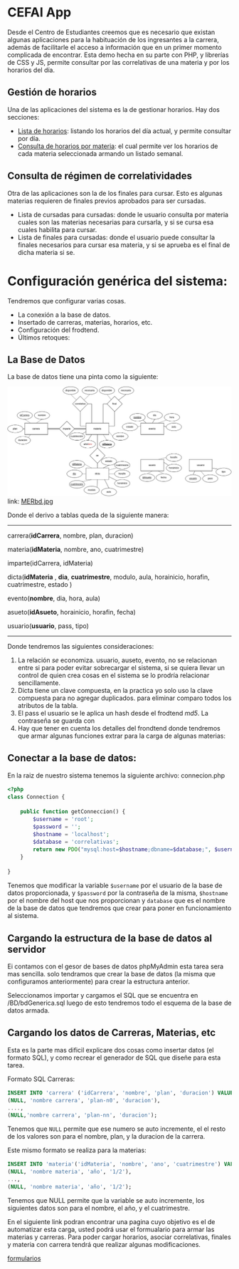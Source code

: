 # CEFAI App

Desde el Centro de Estudiantes creemos que es necesario que existan algunas aplicaciones para la habituación de los ingresantes a la carrera, además de facilitarle el acceso a información que en un primer momento complicada de encontrar. Esta demo hecha en su parte con PHP, y librerías de CSS y JS, permite consultar por las correlativas de una materia y por los horarios del día.

## Gestión de horarios

Una de las aplicaciones del sistema es la de gestionar horarios. Hay dos secciones:

- [Lista de horarios](http://cefai.fi.uncoma.edu.ar/correlativa/horarios/): listando los horarios del día actual, y permite consultar por día.
- [Consulta de horarios por materia](http://cefai.fi.uncoma.edu.ar/correlativa/horarios/mi-semana/): el cual permite ver los horarios de cada materia seleccionada armando un listado semanal.

## Consulta de régimen de correlatividades

Otra de las aplicaciones son la de los finales para cursar. Esto es algunas materias requieren de finales previos aprobados para ser cursadas.

- Lista de cursadas para cursadas: donde le usuario consulta por materia cuales son las materias necesarias para cursarla, y si se cursa esa cuales habilita para cursar.
- Lista de finales para cursadas: donde el usuario puede consultar la finales necesarios para cursar esa materia, y si se aprueba es el final de dicha materia si se.

# Configuración genérica del sistema:

Tendremos que configurar varias cosas.

- La conexión a la base de datos.
- Insertado de carreras, materias, horarios, etc.
- Configuración del frodtend.
- Últimos retoques:

## La Base de Datos

La base de datos tiene una pinta como la siguiente:

![](Media/MERbd.jpg) link: [MERbd.jpg](Media/MERbd.jpg)

Donde el derivo a tablas queda de la siguiente manera:

---

carrera(**idCarrera**, nombre, plan, duracion)

materia(**idMateria**, nombre, ano, cuatrimestre)

imparte(idCarrera, idMateria)

dicta(**idMateria** , **dia**, **cuatrimestre**, modulo, aula, horainicio, horafin, cuatrimestre, estado )

evento(**nombre**, dia, hora, aula)

asueto(**idAsueto**, horainicio, horafin, fecha)

usuario(**usuario**, pass, tipo)

---

Donde tendremos las siguientes consideraciones:

1. La relación *se* economiza. usuario, auseto, evento, no se relacionan entre si para poder evitar sobrecargar el sistema, si se quiera llevar un control de quien crea cosas en el sistema se lo prodría relacionar sencillamente.
2. Dicta tiene un clave compuesta, en la practica yo solo uso la clave compuesta para no agregar duplicados. para eliminar comparo todos los atributos de la tabla.
3. El pass el usuario se le aplica un hash desde el frodtend *md5*. La contraseña se guarda con
4. Hay que tener en cuenta los detalles del frondtend donde tendremos que armar algunas funciones extrar para la carga de algunas materias:

## Conectar a la base de datos:

En la raiz de nuestro sistema tenemos la siguiente archivo: connecion.php

```php
<?php
class Connection {

    public function getConneccion() {
        $username = 'root';
        $password = '';
        $hostname = 'localhost';
        $database = 'correlativas';
        return new PDO("mysql:host=$hostname;dbname=$database;", $username, $password);
    }

}
```

Tenemos que modificar la variable `$username` por el usuario de la base de datos proporcionada, y `$password` por la contraseña de la misma, `$hostname` por el nombre del host que nos proporcionan y `database` que es el nombre de la base de datos que tendremos que crear para poner en funcionamiento al sistema.

## Cargando la estructura de la base de datos al servidor

Ei contamos con el gesor de bases de datos phpMyAdmin esta tarea sera mas sencilla. solo tendramos que crear la base de datos (la misma que configuramos anteriormente) para crear la estructura anterior.

Seleccionamos importar y cargamos el SQL que se encuentra en /BD/bdGenerica.sql luego de esto tendremos todo el esquema de la base de datos armada.

## Cargando los datos de Carreras, Materias, etc

Esta es la parte mas dificil explicare dos cosas como insertar datos (el formato SQL), y como recrear el generador de SQL que diseñe para esta tarea.

Formato SQL Carreras:

```sql
INSERT INTO 'carrera' ('idCarrera', 'nombre', 'plan', 'duracion') VALUES
(NULL, 'nombre carrera', 'plan-n0', 'duracion'),
....,
(NULL,'nombre carrera', 'plan-nn', 'duracion');
```

Tenemos que `NULL` permite que ese numero se auto incremente, el el resto de los valores son para el nombre, plan, y la duracion de la carrera.

Este mismo formato se realiza para la materias:

```sql
INSERT INTO 'materia'('idMateria', 'nombre', 'ano', 'cuatrimestre') VALUES
(NULL, 'nombre materia', 'año', '1/2'),
...,
(NULL, 'nombre materia', 'año', '1/2');
```

Tenemos que NULL permite que la variable se auto incremente, los siguientes datos son para el nombre, el año, y el cuatrimestre.

En el siguiente link podran encontrar una pagina cuyo objetivo es el de automatizar esta carga, usted podrá usar el formualario para armar las materias y carreras. Para poder cargar horarios, asociar correlativas, finales y materia con carrera tendrá que realizar algunas modificaciones.

[formularios](https://francozuniga32.github.io/sqlcefai.github.io/)

